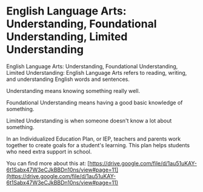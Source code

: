 # English Language Arts: Understanding, Foundational Understanding, Limited Understanding
English Language Arts: Understanding, Foundational Understanding, Limited Understanding: English Language Arts refers to reading, writing, and understanding English words and sentences.

Understanding means knowing something really well.

Foundational Understanding means having a good basic knowledge of something.

Limited Understanding is when someone doesn't know a lot about something.

In an Individualized Education Plan, or IEP, teachers and parents work together to create goals for a student's learning. This plan helps students who need extra support in school.

You can find more about this at: [https://drive.google.com/file/d/1au51uKAY-6t1Sabx47W3eCJkBBDn10ns/view#page=11](https://drive.google.com/file/d/1au51uKAY-6t1Sabx47W3eCJkBBDn10ns/view#page=11)
